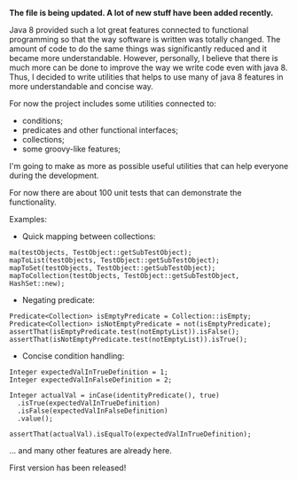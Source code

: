 **The file is being updated. A lot of new stuff have been added recently.**

Java 8 provided such a lot great features connected to functional programming so that the way software is written was totally changed.
The amount of code to do the same things was significantly reduced and it became more understandable. 
However, personally, I believe that there is much more can be done to improve the way we write code even with java 8.
Thus, I decided to write utilities that helps to use many of java 8 features in more understandable and concise way. 

For now the project includes some utilities connected to:
- conditions;
- predicates and other functional interfaces;
- collections;
- some groovy-like features; 

I'm going to make as more as possible useful utilities that can help everyone during the development. 

For now there are about 100 unit tests that can demonstrate the functionality.

Examples:

- Quick mapping between collections:

```
ma(testObjects, TestObject::getSubTestObject);
mapToList(testObjects, TestObject::getSubTestObject);
mapToSet(testObjects, TestObject::getSubTestObject);
mapToCollection(testObjects, TestObject::getSubTestObject, HashSet::new);
```

- Negating predicate:
```
Predicate<Collection> isEmptyPredicate = Collection::isEmpty;
Predicate<Collection> isNotEmptyPredicate = not(isEmptyPredicate);
assertThat(isEmptyPredicate.test(notEmptyList)).isFalse();
assertThat(isNotEmptyPredicate.test(notEmptyList)).isTrue();
```
- Concise condition handling:
```
Integer expectedValInTrueDefinition = 1;
Integer expectedValInFalseDefinition = 2;

Integer actualVal = inCase(identityPredicate(), true)
  .isTrue(expectedValInTrueDefinition)
  .isFalse(expectedValInFalseDefinition)
  .value();

assertThat(actualVal).isEqualTo(expectedValInTrueDefinition);
```

... and many other features are already here. 

First version has been released! 
